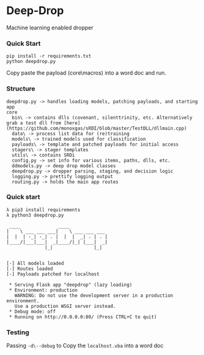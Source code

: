 # Deep-Drop
Machine learning enabled dropper

### Quick Start
```
pip install -r requirements.txt
python deepdrop.py
```

Copy paste the payload (core\macros) into a word doc and run.

### Structure
```
deepdrop.py -> handles loading models, patching payloads, and starting app
core
  bin\ -> contains dlls (covenant, silenttrinity, etc. Alternatively grab a test dll from [here](https://github.com/monoxgas/sRDI/blob/master/TestDLL/dllmain.cpp)
  data\ -> process list data for (re)training
  models\ -> trained models used for classification
  payloads\ -> template and patched payloads for initial access
  stagers\ -> stager templates 
  utils\ -> contains SRDi
  config.py -> set info for various items, paths, dlls, etc.
  ddmodels.py -> deep drop model classes
  deepdrop.py -> dropper parsing, staging, and decision logic
  logging.py -> prettify logging output
  routing.py -> holds the main app routes
```

### Quick start
```
λ pip3 install requirements
λ python3 deepdrop.py

 ____              ____
|    \ ___ ___ ___|    \ ___ ___ ___
|  |  | -_| -_| . |  |  |  _| . | . |
|____/|___|___|  _|____/|_| |___|  _|
              |_|               |_|


[-] All models loaded
[-] Routes loaded
[-] Payloads patched for localhost

 * Serving Flask app "deepdrop" (lazy loading)
 * Environment: production
   WARNING: Do not use the development server in a production environment.
   Use a production WSGI server instead.
 * Debug mode: off
 * Running on http://0.0.0.0:80/ (Press CTRL+C to quit)
```

### Testing
Passing `-d\--debug` to 
Copy the `localhost.vba` into a word doc